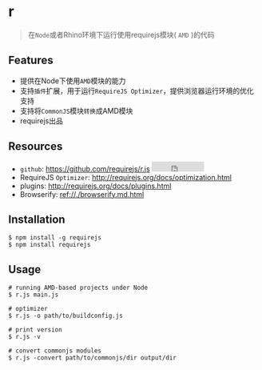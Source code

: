 # r

> 在`Node`或者Rhino环境下运行使用requirejs模块( `AMD` )的代码



## Features

* 提供在Node下使用`AMD`模块的能力
* 支持`插件`扩展，用于运行`RequireJS Optimizer`，提供浏览器运行环境的优化支持
* 支持将`CommonJS`模块`转换`成AMD模块
* requirejs出品


## Resources

* `github`: <https://github.com/requirejs/r.js> <iframe src="http://258i.com/gbtn.html?user=requirejs&repo=r.js&type=star&count=true" frameborder="0" scrolling="0" width="105px" height="20px"></iframe>
* RequireJS `Optimizer`: <http://requirejs.org/docs/optimization.html>
* plugins: <http://requirejs.org/docs/plugins.html>
* Browserify: <ref://./browserify.md.html>


## Installation

    $ npm install -g requirejs
    $ npm install requirejs


## Usage

    # running AMD-based projects under Node
    $ r.js main.js

    # optimizer
    $ r.js -o path/to/buildconfig.js

    # print version 
    $ r.js -v 

    # convert commonjs modules 
    $ r.js -convert path/to/commonjs/dir output/dir 
